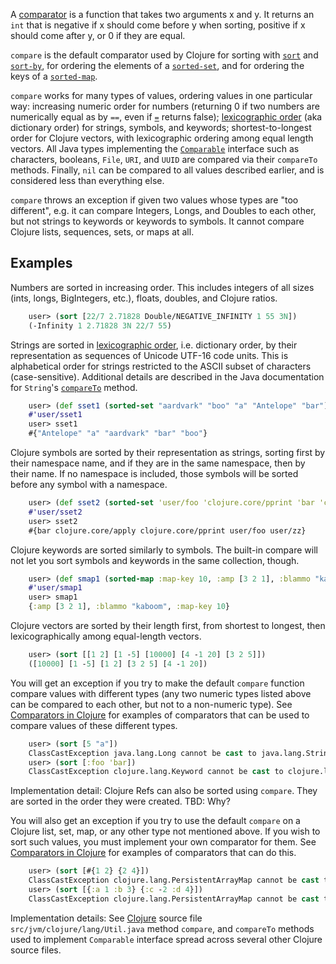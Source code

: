 A [comparator][ComparatorsInClojure] is a function that takes two
arguments x and y.  It returns an `int` that is negative if x should
come before y when sorting, positive if x should come after y, or 0 if
they are equal.

[ComparatorsInClojure]: https://github.com/jafingerhut/thalia/blob/master/doc/other-topics/comparators.md

`compare` is the default comparator used by Clojure for sorting with
[`sort`][doc-sort] and [`sort-by`][doc-sort-by], for ordering the
elements of a [`sorted-set`][doc-sorted-set], and for ordering the
keys of a [`sorted-map`][doc-sorted-map].

[doc-sort]: https://github.com/jafingerhut/thalia/blob/master/doc/project-docs/clojure.core-1.5.1/clojure.core/sort.md
[doc-sort-by]: https://github.com/jafingerhut/thalia/blob/master/doc/project-docs/clojure.core-1.5.1/clojure.core/sort-by.md
[doc-sorted-set]: https://github.com/jafingerhut/thalia/blob/master/doc/project-docs/clojure.core-1.5.1/clojure.core/sorted-set.md
[doc-sorted-map]: https://github.com/jafingerhut/thalia/blob/master/doc/project-docs/clojure.core-1.5.1/clojure.core/sorted-map.md

`compare` works for many types of values, ordering values in one
particular way: increasing numeric order for numbers (returning 0 if
two numbers are numerically equal as by `==`, even if [`=`][Equality]
returns false); [lexicographic order][lexicographic] (aka dictionary
order) for strings, symbols, and keywords; shortest-to-longest order
for Clojure vectors, with lexicographic ordering among equal length
vectors.  All Java types implementing the [`Comparable`][Comparable]
interface such as characters, booleans, `File`, `URI`, and `UUID` are
compared via their `compareTo` methods.  Finally, `nil` can be
compared to all values described earlier, and is considered less than
everything else.

[Equality]: https://github.com/jafingerhut/thalia/blob/master/doc/other-topics/equality.md
[lexicographic]: http://en.wikipedia.org/wiki/Lexicographical_order
[Comparable]: http://docs.oracle.com/javase/6/docs/api/java/lang/Comparable.html

`compare` throws an exception if given two values whose types are "too
different", e.g. it can compare Integers, Longs, and Doubles to each
other, but not strings to keywords or keywords to symbols.  It cannot
compare Clojure lists, sequences, sets, or maps at all.


## Examples

Numbers are sorted in increasing order.  This includes integers of all
sizes (ints, longs, BigIntegers, etc.), floats, doubles, and Clojure
ratios.

```clojure
    user> (sort [22/7 2.71828 Double/NEGATIVE_INFINITY 1 55 3N])
    (-Infinity 1 2.71828 3N 22/7 55)
```

Strings are sorted in [lexicographic order][lexicographic],
i.e. dictionary order, by their representation as sequences of Unicode
UTF-16 code units.  This is alphabetical order for strings restricted
to the ASCII subset of characters (case-sensitive).  Additional
details are described in the Java documentation for `String`'s
[`compareTo`][StringcompareTo] method.

[StringcompareTo]: http://docs.oracle.com/javase/6/docs/api/java/lang/String.html#compareTo%28java.lang.String%29

```clojure
    user> (def sset1 (sorted-set "aardvark" "boo" "a" "Antelope" "bar"))
    #'user/sset1
    user> sset1
    #{"Antelope" "a" "aardvark" "bar" "boo"}
```

Clojure symbols are sorted by their representation as strings, sorting
first by their namespace name, and if they are in the same namespace,
then by their name.  If no namespace is included, those symbols will
be sorted before any symbol with a namespace.

```clojure
    user> (def sset2 (sorted-set 'user/foo 'clojure.core/pprint 'bar 'clojure.core/apply 'user/zz))
    #'user/sset2
    user> sset2
    #{bar clojure.core/apply clojure.core/pprint user/foo user/zz}
```

Clojure keywords are sorted similarly to symbols.  The built-in
compare will not let you sort symbols and keywords in the same
collection, though.

```clojure
    user> (def smap1 (sorted-map :map-key 10, :amp [3 2 1], :blammo "kaboom"))
    #'user/smap1
    user> smap1
    {:amp [3 2 1], :blammo "kaboom", :map-key 10}
```

Clojure vectors are sorted by their length first, from shortest to
longest, then lexicographically among equal-length vectors.

```clojure
    user> (sort [[1 2] [1 -5] [10000] [4 -1 20] [3 2 5]])
    ([10000] [1 -5] [1 2] [3 2 5] [4 -1 20])
```

You will get an exception if you try to make the default `compare`
function compare values with different types (any two numeric types
listed above can be compared to each other, but not to a non-numeric
type).  See [Comparators in Clojure][ComparatorsInClojure] for
examples of comparators that can be used to compare values of these
different types.

```clojure
    user> (sort [5 "a"])
    ClassCastException java.lang.Long cannot be cast to java.lang.String  java.lang.String.compareTo (String.java:108)
    user> (sort [:foo 'bar])
    ClassCastException clojure.lang.Keyword cannot be cast to clojure.lang.Symbol  clojure.lang.Symbol.compareTo (Symbol.java:106)
```

Implementation detail: Clojure Refs can also be sorted using
`compare`.  They are sorted in the order they were created.  TBD: Why?

You will also get an exception if you try to use the default `compare`
on a Clojure list, set, map, or any other type not mentioned above.
If you wish to sort such values, you must implement your own
comparator for them.  See [Comparators in
Clojure][ComparatorsInClojure] for examples of comparators that can do
this.

```clojure
    user> (sort [#{1 2} {2 4}])
    ClassCastException clojure.lang.PersistentArrayMap cannot be cast to java.lang.Comparable  clojure.lang.Util.compare (Util.java:153)
    user> (sort [{:a 1 :b 3} {:c -2 :d 4}])
    ClassCastException clojure.lang.PersistentArrayMap cannot be cast to java.lang.Comparable  clojure.lang.Util.compare (Util.java:153)
```

Implementation details: See [Clojure][ClojureGithub] source file
`src/jvm/clojure/lang/Util.java` method `compare`, and `compareTo`
methods used to implement `Comparable` interface spread across several
other Clojure source files.

[ClojureGithub]: http://github.com/clojure/clojure
